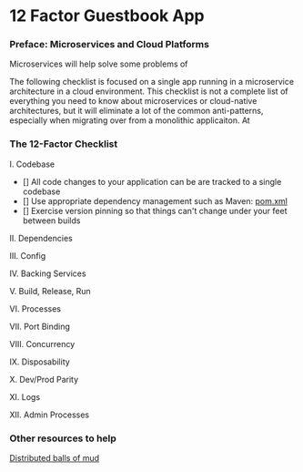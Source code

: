 
# 12 Factor Guestbook App

### Preface: Microservices and Cloud Platforms
Microservices will help solve some problems of 

The following checklist is focused on a single app running in a microservice architecture in a cloud environment. This checklist is not a complete list of everything you need to know about microservices or cloud-native architectures, but it will eliminate a lot of the common anti-patterns, especially when migrating over from a monolithic applicaiton. At

### The 12-Factor Checklist
I. Codebase

- [] All code changes to your application can be are tracked to a single codebase
- [] Use appropriate dependency management such as Maven: [pom.xml](pom.xml)
- [] Exercise version pinning so that things can't change under your feet between builds

II. Dependencies

III. Config


IV. Backing Services


V. Build, Release, Run


VI. Processes

VII. Port Binding


VIII. Concurrency


IX. Disposability

X. Dev/Prod Parity

XI. Logs

XII. Admin Processes

### Other resources to help
[Distributed balls of mud](http://www.codingthearchitecture.com/2014/07/06/distributed_big_balls_of_mud.html)